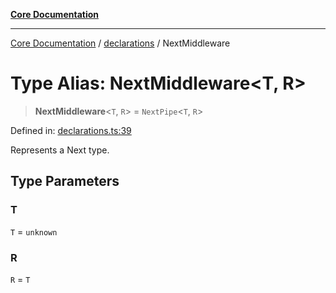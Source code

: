 [**Core Documentation**](../../README.md)

***

[Core Documentation](../../README.md) / [declarations](../README.md) / NextMiddleware

# Type Alias: NextMiddleware\<T, R\>

> **NextMiddleware**\<`T`, `R`\> = `NextPipe`\<`T`, `R`\>

Defined in: [declarations.ts:39](https://github.com/stonemjs/core/blob/e2200da501349da1fec304d821c002bb6d055b61/src/declarations.ts#L39)

Represents a Next type.

## Type Parameters

### T

`T` = `unknown`

### R

`R` = `T`
